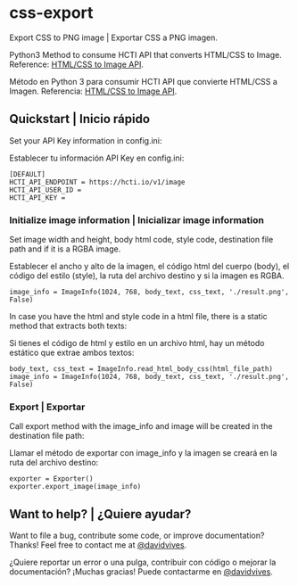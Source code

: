 # css-export
Export CSS to PNG image | Exportar CSS a PNG imagen.

Python3 Method to consume HCTI API that converts HTML/CSS to Image. Reference: [HTML/CSS to Image API](https://htmlcsstoimage.com/).

Método en Python 3 para consumir HCTI API que convierte HTML/CSS a Imagen. Referencia: [HTML/CSS to Image API](https://htmlcsstoimage.com/).

## Quickstart | Inicio rápido

Set your API Key information in config.ini:

Establecer tu información API Key en config.ini:

```
[DEFAULT]
HCTI_API_ENDPOINT = https://hcti.io/v1/image
HCTI_API_USER_ID =
HCTI_API_KEY =
```

### Initialize image information | Inicializar image information

Set image width and height, body html code, style code, destination file path and if it is a RGBA image.

Establecer el ancho y alto de la imagen, el código html del cuerpo (body), el código del estilo (style), la ruta del archivo destino y si la imagen es RGBA.

```image_info = ImageInfo(1024, 768, body_text, css_text, './result.png', False)```

In case you have the html and style code in a html file, there is a static method that extracts both texts:

Si tienes el código de html y estilo en un archivo html, hay un método estático que extrae ambos textos:

```
body_text, css_text = ImageInfo.read_html_body_css(html_file_path)
image_info = ImageInfo(1024, 768, body_text, css_text, './result.png', False)
```

### Export | Exportar

Call export method with the image_info and image will be created in the destination file path:

Llamar el método de exportar con image_info y la imagen se creará en la ruta del archivo destino:

```
exporter = Exporter()
exporter.export_image(image_info)
```

## Want to help? | ¿Quiere ayudar?

Want to file a bug, contribute some code, or improve documentation? Thanks! Feel free to contact me at [@davidvives](https://twitter.com/davidvives).

¿Quiere reportar un error o una pulga, contribuir con código o mejorar la documentación? ¡Muchas gracias! Puede contactarme en [@davidvives](https://twitter.com/davidvives).

